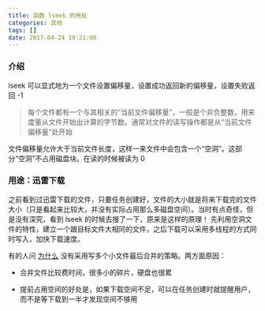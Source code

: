 ```yaml
---
title: 函数 lseek 的用处
categories: 其他
tags: []
date: 2017-04-24 19:21:00
---
```


### 介绍
lseek 可以显式地为一个文件设置偏移量，设置成功返回新的偏移量，设置失败返回 -1
> 每个文件都有一个与其相关的“当前文件偏移量”，一般是个非负整数，用来度量从文件开始出计算的字节数。通常对文件的读写操作都是从“当前文件偏移量”处开始

文件偏移量允许大于当前文件长度，这样一来文件中会包含一个“空洞”。这部分“空洞”不占用磁盘块。在读的时候被读为 0


### 用途：迅雷下载
之前看到过迅雷下载的文件，只要任务创建好，文件的大小就是将来下载完的文件大小（只是看起来比较大，并没有实际占用那么多磁盘空间）。当时有点奇怪，但是没有深究，看到 lseek 的时候去搜了一下，原来是这样的原理！
先利用空洞文件的特性，建立一个跟目标文件大相同的文件，之后下载可以采用多线程的方式同时写入，加快下载速度。

有的人问 [为什么][1] 没有采用写多个小文件最后合并的策略。两方面原因：
- 合并文件比较费时间，很多小的碎片，硬盘也很累
- 提前占用空间的好处是，如果下载空间不足，可以在任务创建时就提醒用户，而不是等下载到一半才发现空间不够用


  [1]: https://www.zhihu.com/question/51469998
